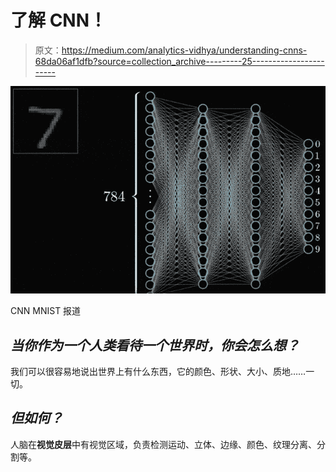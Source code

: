 # 了解 CNN！

> 原文：<https://medium.com/analytics-vidhya/understanding-cnns-68da06af1dfb?source=collection_archive---------25----------------------->

![](img/e594943ade65e1087bbb94374f89237a.png)

CNN MNIST 报道

## ***当你作为一个人类看待一个世界时，你会怎么想？***

我们可以很容易地说出世界上有什么东西，它的颜色、形状、大小、质地……一切。

## ***但如何？***

人脑在**视觉皮层**中有视觉区域，负责检测运动、立体、边缘、颜色、纹理分离、分割等。